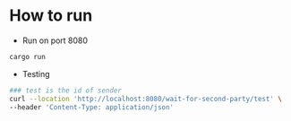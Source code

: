 # How to run

- Run on port 8080

```sh
cargo run
```

- Testing

```sh
### test is the id of sender
curl --location 'http://localhost:8080/wait-for-second-party/test' \
--header 'Content-Type: application/json'
```